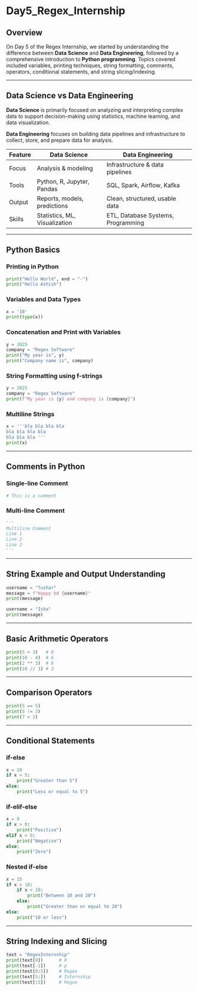 # **Day5_Regex_Internship**

## **Overview**

On Day 5 of the Regex Internship, we started by understanding the difference between **Data Science** and **Data Engineering**, followed by a comprehensive introduction to **Python programming**. Topics covered included variables, printing techniques, string formatting, comments, operators, conditional statements, and string slicing/indexing.

---

## **Data Science vs Data Engineering**

**Data Science** is primarily focused on analyzing and interpreting complex data to support decision-making using statistics, machine learning, and data visualization.

**Data Engineering** focuses on building data pipelines and infrastructure to collect, store, and prepare data for analysis.

| Feature             | Data Science                     | Data Engineering                      |
|---------------------|----------------------------------|----------------------------------------|
| Focus               | Analysis & modeling              | Infrastructure & data pipelines       |
| Tools               | Python, R, Jupyter, Pandas       | SQL, Spark, Airflow, Kafka            |
| Output              | Reports, models, predictions     | Clean, structured, usable data        |
| Skills              | Statistics, ML, Visualization    | ETL, Database Systems, Programming    |

---

## **Python Basics**

### **Printing in Python**
```python
print("Hello World", end = "-")
print("Hello Ashish")
```

### **Variables and Data Types**
```python
x = '10'
print(type(x))
```

### **Concatenation and Print with Variables**
```python
y = 2025
company = "Regex Software"
print("My year is", y)
print("Company name is", company)
```

### **String Formatting using f-strings**
```python
y = 2025
company = "Regex Software"
print(f"My year is {y} and company is {company}")
```

### **Multiline Strings**
```python
x = '''bla bla bla bla
bla bla bla bla
bla bla bla '''
print(x)
```

---

## **Comments in Python**

### **Single-line Comment**
```python
# This is a comment
```

### **Multi-line Comment**
```python
''' 
Multiline Comment
Line 1
Line 2
Line 3
'''
```

---

## **String Example and Output Understanding**
```python
username = "Tushar"
message = f"Happy bd {username}"
print(message)

username = "Isha"
print(message)
```

---

## **Basic Arithmetic Operators**
```python
print(5 + 3)   # 8
print(10 - 4)  # 6
print(2 ** 3)  # 8
print(10 // 3) # 3
```

---

## **Comparison Operators**
```python
print(5 == 5)
print(5 != 3)
print(7 > 2)
```

---

## **Conditional Statements**

### **if-else**
```python
x = 10
if x > 5:
    print("Greater than 5")
else:
    print("Less or equal to 5")
```

### **if-elif-else**
```python
x = 0
if x > 0:
    print("Positive")
elif x < 0:
    print("Negative")
else:
    print("Zero")
```

### **Nested if-else**
```python
x = 15
if x > 10:
    if x < 20:
        print("Between 10 and 20")
    else:
        print("Greater than or equal to 20")
else:
    print("10 or less")
```

---

## **String Indexing and Slicing**
```python
text = "RegexInternship"
print(text[0])      # R
print(text[-1])     # p
print(text[0:5])    # Regex
print(text[5:])     # Internship
print(text[:5])     # Regex
```